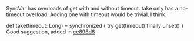 SyncVar has overloads of get with and without timeout.  take only has a no-timeout overload.  Adding one with timeout would be trivial, I think:

  def take(timeout: Long) = synchronized {
    try get(timeout)
    finally unset()
  }
Good suggestion, added in [ce896d6](https://github.com/scala/scala/commit/ce896d6531122410659492c07926a0a293b94afa)
